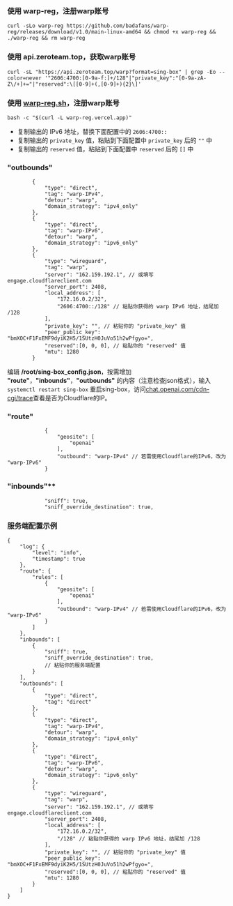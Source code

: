 ### 使用 **warp-reg**，注册warp账号

```
curl -sLo warp-reg https://github.com/badafans/warp-reg/releases/download/v1.0/main-linux-amd64 && chmod +x warp-reg && ./warp-reg && rm warp-reg
```

### 使用 **api.zeroteam.top**，获取warp账号

```
curl -sL "https://api.zeroteam.top/warp?format=sing-box" | grep -Eo --color=never '"2606:4700:[0-9a-f:]+/128"|"private_key":"[0-9a-zA-Z\/+]+="|"reserved":\[[0-9]+(,[0-9]+){2}\]'
```

### 使用 **[warp-reg.sh](https://github.com/chise0713/warp-reg.sh)**，注册warp账号

```
bash -c "$(curl -L warp-reg.vercel.app)"
```

- 复制输出的 IPv6 地址，替换下面配置中的 `2606:4700::`
- 复制输出的 `private_key` 值，粘贴到下面配置中 `private_key` 后的 `""` 中
- 复制输出的 `reserved` 值，粘贴到下面配置中 `reserved` 后的 `[]` 中

### "outbounds"
```jsonc
        {
            "type": "direct",
            "tag": "warp-IPv4",
            "detour": "warp",
            "domain_strategy": "ipv4_only"
        },
        {
            "type": "direct",
            "tag": "warp-IPv6",
            "detour": "warp",
            "domain_strategy": "ipv6_only"
        },
        {
            "type": "wireguard",
            "tag": "warp",
            "server": "162.159.192.1", // 或填写 engage.cloudflareclient.com
            "server_port": 2408,
            "local_address": [
                "172.16.0.2/32",
                "2606:4700::/128" // 粘贴你获得的 warp IPv6 地址，结尾加 /128
            ],
            "private_key": "", // 粘贴你的 "private_key" 值
            "peer_public_key": "bmXOC+F1FxEMF9dyiK2H5/1SUtzH0JuVo51h2wPfgyo=",
            "reserved":[0, 0, 0], // 粘贴你的 "reserved" 值
            "mtu": 1280
        }
```

编辑 **/root/sing-box_config.json**，按需增加 **"route"**，**"inbounds"**，**"outbounds"** 的内容（注意检查json格式），输入 `systemctl restart sing-box` 重启sing-box，访问[chat.openai.com/cdn-cgi/trace](https://chat.openai.com/cdn-cgi/trace)查看是否为Cloudflare的IP。

### "route"
```jsonc
            {
                "geosite": [
                    "openai"
                ],
                "outbound": "warp-IPv4" // 若需使用Cloudflare的IPv6，改为 "warp-IPv6"
            }
```

### "inbounds"**
```jsonc
            "sniff": true,
            "sniff_override_destination": true,
```

### 服务端配置示例

```jsonc
{
    "log": {
        "level": "info",
        "timestamp": true
    },
    "route": {
        "rules": [
            {
                "geosite": [
                    "openai"
                ],
                "outbound": "warp-IPv4" // 若需使用Cloudflare的IPv6，改为 "warp-IPv6"
            }
        ]
    },
    "inbounds": [
        {
            "sniff": true,
            "sniff_override_destination": true,
            // 粘贴你的服务端配置
        }
    ],
    "outbounds": [
        {
            "type": "direct",
            "tag": "direct"
        },
        {
            "type": "direct",
            "tag": "warp-IPv4",
            "detour": "warp",
            "domain_strategy": "ipv4_only"
        },
        {
            "type": "direct",
            "tag": "warp-IPv6",
            "detour": "warp",
            "domain_strategy": "ipv6_only"
        },
        {
            "type": "wireguard",
            "tag": "warp",
            "server": "162.159.192.1", // 或填写 engage.cloudflareclient.com
            "server_port": 2408,
            "local_address": [
                "172.16.0.2/32",
                "/128" // 粘贴你获得的 warp IPv6 地址，结尾加 /128
            ],
            "private_key": "", // 粘贴你的 "private_key" 值
            "peer_public_key": "bmXOC+F1FxEMF9dyiK2H5/1SUtzH0JuVo51h2wPfgyo=",
            "reserved":[0, 0, 0], // 粘贴你的 "reserved" 值
            "mtu": 1280
        }
    ]
}
```
